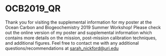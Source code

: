 # OCB2019_QR
Thank you for visiting the supplemental information for my poster at the Ocean Carbon and Biogeochemistry 2019 Summer Workshop!
Please check out the online version of my poster and supplemental information which contains more details on the mission,
post-mission calibration techniques, and additional figures. Feel free to contact me with any additional questions/recommendations at sarah_nickford@uri.edu 
